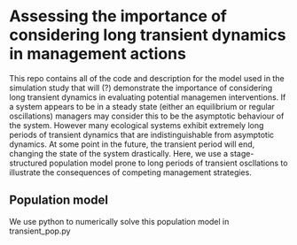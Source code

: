 # Assessing the importance of considering long transient dynamics in management actions

This repo contains all of the code and description for the model used in the simulation study that will (?) demonstrate the importance of considering long transient dynamics in evaluating potential managemen interventions. If a system appears to be in a steady state (either an equilibrium or regular oscillations) managers may consider this to be the asymptotic behaviour of the system. However many ecological systems exhibit extremely long periods of transient dynamics that are indistinguishable from asymptotic dynamics. At some point in the future, the transient period will end, changing the state of the system drastically. Here, we use a stage-structured population model prone to long periods of transient oscllations to illustrate the consequences of competing management strategies.

## Population model


We use python to numerically solve this population model in transient_pop.py
